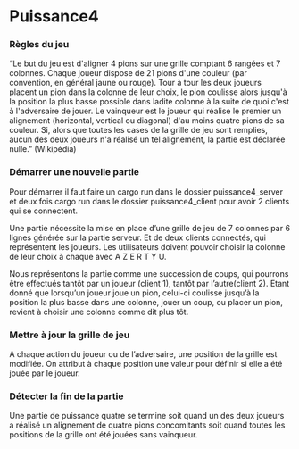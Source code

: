 # Puissance4

### Règles du jeu

“Le but du jeu est d'aligner 4 pions sur une grille comptant 6 rangées et 7 colonnes. 
Chaque joueur dispose de 21 pions d'une couleur (par convention, en général jaune ou rouge). 
Tour à tour les deux joueurs placent un pion dans la colonne de leur choix, le pion coulisse 
alors jusqu'à la position la plus basse possible dans ladite colonne à la suite de quoi 
c'est à l'adversaire de jouer. Le vainqueur est le joueur qui réalise le premier un 
alignement (horizontal, vertical ou diagonal) d'au moins quatre pions de sa couleur. 
Si, alors que toutes les cases de la grille de jeu sont remplies, aucun des deux joueurs 
n'a réalisé un tel alignement, la partie est déclarée nulle.” (Wikipédia)

### Démarrer une nouvelle partie 

Pour démarrer il faut faire un cargo run dans le dossier puissance4_server et deux fois cargo run dans le dossier puissance4_client pour avoir 2 clients qui se connectent.

Une partie nécessite la mise en place d’une grille de jeu de 7 colonnes par 6 lignes générée sur la partie serveur.
Et de deux clients connectés, qui représentent les joueurs. 
Les utilisateurs doivent pouvoir choisir la colonne de leur choix à chaque avec A Z E R T Y U. 

Nous représentons la partie comme une succession de coups, qui pourrons être effectués 
tantôt par un joueur (client 1), tantôt par l’autre(client 2). Etant donné que lorsqu’un joueur 
joue un pion, celui-ci coulisse jusqu’à la position la plus basse dans une colonne, 
jouer un coup, ou placer un pion, revient à choisir une colonne comme dit plus tôt.

### Mettre à jour la grille de jeu

A chaque action du joueur ou de l’adversaire, une position de la grille est modifiée. 
On attribut à chaque position une valeur pour définir si elle a été jouée par le joueur.


### Détecter la fin de la partie

Une partie de puissance quatre se termine soit quand un des deux joueurs a réalisé 
un alignement de quatre pions concomitants soit quand toutes les positions de la 
grille ont été jouées sans vainqueur.